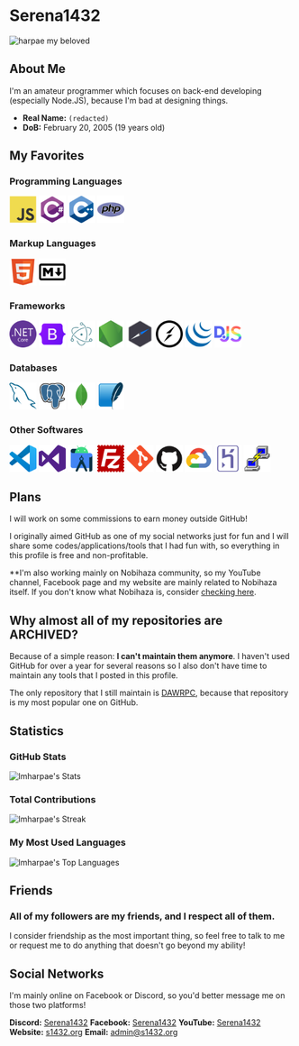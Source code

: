 # Serena1432

![harpae my beloved](https://diamyth.s1432.org/web_assets/img/banner.webp)

## About Me

I'm an amateur programmer which focuses on back-end developing (especially Node.JS), because I'm bad at designing things.

* **Real Name:** `(redacted)`
* **DoB:** February 20, 2005 (19 years old)

## My Favorites

### Programming Languages

<img style="width: auto; height: 48px" src="https://raw.githubusercontent.com/devicons/devicon/master/icons/javascript/javascript-original.svg" /> <img style="width: auto; height: 48px" src="https://raw.githubusercontent.com/devicons/devicon/master/icons/csharp/csharp-original.svg" /> <img style="width: auto; height: 48px" src="https://raw.githubusercontent.com/devicons/devicon/master/icons/cplusplus/cplusplus-original.svg" /> <img style="width: auto; height: 48px" src="https://raw.githubusercontent.com/devicons/devicon/master/icons/php/php-original.svg" />

### Markup Languages

<img style="width: auto; height: 48px" src="https://raw.githubusercontent.com/devicons/devicon/master/icons/html5/html5-original.svg" /> <img style="width: auto; height: 48px" src="https://raw.githubusercontent.com/devicons/devicon/master/icons/markdown/markdown-original.svg" />

### Frameworks

<img style="width: auto; height: 48px" src="https://raw.githubusercontent.com/devicons/devicon/master/icons/dotnetcore/dotnetcore-original.svg" /> <img style="width: auto; height: 48px" src="https://raw.githubusercontent.com/devicons/devicon/master/icons/bootstrap/bootstrap-original.svg" /> <img style="width: auto; height: 48px" src="https://raw.githubusercontent.com/devicons/devicon/master/icons/electron/electron-original.svg" /> <img style="width: auto; height: 48px" src="https://raw.githubusercontent.com/devicons/devicon/master/icons/nodejs/nodejs-original.svg" /> <img style="width: auto; height: 48px" src="https://raw.githubusercontent.com/devicons/devicon/master/icons/nodewebkit/nodewebkit-original.svg" /> <img style="width: auto; height: 48px" src="https://raw.githubusercontent.com/devicons/devicon/master/icons/socketio/socketio-original.svg" /> <img style="width: auto; height: 48px" src="https://raw.githubusercontent.com/devicons/devicon/master/icons/jquery/jquery-original.svg" /> <img style="width: auto; height: 48px" src="https://raw.githubusercontent.com/devicons/devicon/master/icons/discordjs/discordjs-original.svg" />

### Databases

<img style="width: auto; height: 48px" src="https://raw.githubusercontent.com/devicons/devicon/master/icons/mysql/mysql-original.svg" /> <img style="width: auto; height: 48px" src="https://raw.githubusercontent.com/devicons/devicon/master/icons/postgresql/postgresql-original.svg" /> <img style="width: auto; height: 48px" src="https://raw.githubusercontent.com/devicons/devicon/master/icons/mongodb/mongodb-original.svg" /> <img style="width: auto; height: 48px" src="https://raw.githubusercontent.com/devicons/devicon/master/icons/sqlite/sqlite-original.svg" />

### Other Softwares

<img style="width: auto; height: 48px" src="https://raw.githubusercontent.com/devicons/devicon/master/icons/vscode/vscode-original.svg" /> <img style="width: auto; height: 48px" src="https://raw.githubusercontent.com/devicons/devicon/master/icons/visualstudio/visualstudio-plain.svg" /> <img style="width: auto; height: 48px" src="https://raw.githubusercontent.com/devicons/devicon/master/icons/androidstudio/androidstudio-original.svg" /> <img style="width: auto; height: 48px" src="https://raw.githubusercontent.com/devicons/devicon/master/icons/filezilla/filezilla-plain.svg" /> <img style="width: auto; height: 48px" src="https://raw.githubusercontent.com/devicons/devicon/master/icons/git/git-original.svg" /> <img style="width: auto; height: 48px" src="https://raw.githubusercontent.com/devicons/devicon/master/icons/github/github-original.svg" /> <img style="width: auto; height: 48px" src="https://raw.githubusercontent.com/devicons/devicon/master/icons/googlecloud/googlecloud-original.svg" /> <img style="width: auto; height: 48px" src="https://raw.githubusercontent.com/devicons/devicon/master/icons/heroku/heroku-original.svg" /> <img style="width: auto; height: 48px" src="https://raw.githubusercontent.com/devicons/devicon/master/icons/putty/putty-original.svg" />

## Plans

I will work on some commissions to earn money outside GitHub!

I originally aimed GitHub as one of my social networks just for fun and I will share some codes/applications/tools that I had fun with, so everything in this profile is free and non-profitable.

**I'm also working mainly on Nobihaza community, so my YouTube channel, Facebook page and my website are mainly related to Nobihaza itself. If you don't know what Nobihaza is, consider [checking here](https://rpgm.fandom.com/wiki/Doraemon:_Nobita%27s_Resident_Evil).

## Why almost all of my repositories are ARCHIVED?

Because of a simple reason: **I can't maintain them anymore**. I haven't used GitHub for over a year for several reasons so I also don't have time to maintain any tools that I posted in this profile.

The only repository that I still maintain is [DAWRPC](https://github.com/lmharpae/DAWRPC), because that repository is my most popular one on GitHub.

## Statistics

### GitHub Stats

![lmharpae's Stats](https://github-readme-stats.vercel.app/api?username=lmharpae&theme=vue-dark&show_icons=true&hide_border=true&count_private=true)

### Total Contributions

![lmharpae's Streak](https://github-readme-streak-stats.herokuapp.com/?user=lmharpae&theme=vue-dark&hide_border=true)

### My Most Used Languages

![lmharpae's Top Languages](https://github-readme-stats.vercel.app/api/top-langs/?username=lmharpae&theme=vue-dark&show_icons=true&hide_border=true&layout=compact)

## Friends

### All of my followers are my friends, and I respect all of them.

I consider friendship as the most important thing, so feel free to talk to me or request me to do anything that doesn't go beyond my ability!

## Social Networks

I'm mainly online on Facebook or Discord, so you'd better message me on those two platforms!

**Discord:** [Serena1432](https://discord.com/users/693107293516070944)
**Facebook:** [Serena1432](https://fb.me/Serena1432)
**YouTube:** [Serena1432](https://youtube.com/@Serena1432)
**Website:** [s1432.org](https://s1432.org)
**Email:** [admin@s1432.org](mailto:admin@s1432.org)
